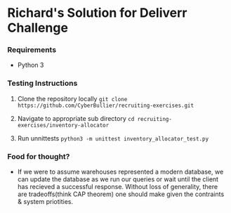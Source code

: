 
# Richard's Solution for Deliverr Challenge
### Requirements
- Python 3

### Testing Instructions

1. Clone the repository locally
`git clone https://github.com/CyberBullier/recruiting-exercises.git`

2. Navigate to appropriate sub directory
`cd recruiting-exercises/inventory-allocator`

3. Run unnittests
`python3 -m unittest inventory_allocator_test.py `

### Food for thought?
- If we were to assume warehouses represented a modern database, we can update the database as we run our queries or wait until the client has recieved
a successful response. Without loss of generality, there are tradeoffs(think CAP theorem) one should make given the contraints & system priotities.
